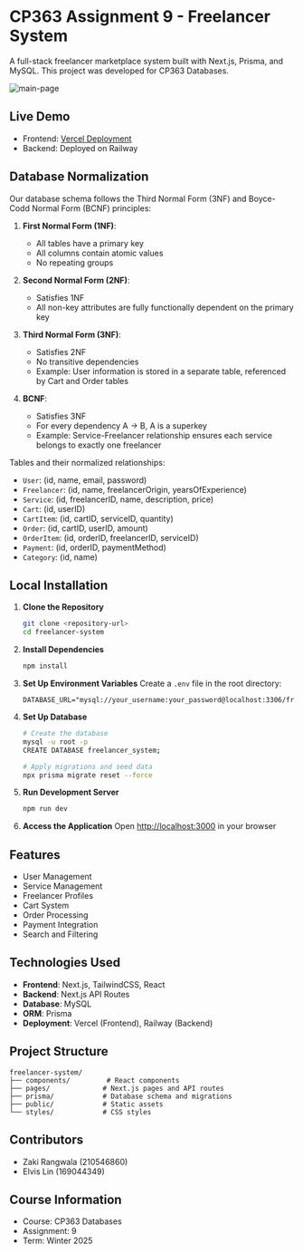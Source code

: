 # CP363 Assignment 9 - Freelancer System

A full-stack freelancer marketplace system built with Next.js, Prisma, and MySQL. This project was developed for CP363 Databases.


![main-page](https://github.com/user-attachments/assets/0a8f7c51-ec1e-4ce4-b23e-db461067e418)


## Live Demo

- Frontend: [Vercel Deployment](https://cp363-freelancer-system.vercel.app/)
- Backend: Deployed on Railway

## Database Normalization

Our database schema follows the Third Normal Form (3NF) and Boyce-Codd Normal Form (BCNF) principles:

1. **First Normal Form (1NF)**:

   - All tables have a primary key
   - All columns contain atomic values
   - No repeating groups

2. **Second Normal Form (2NF)**:

   - Satisfies 1NF
   - All non-key attributes are fully functionally dependent on the primary key

3. **Third Normal Form (3NF)**:

   - Satisfies 2NF
   - No transitive dependencies
   - Example: User information is stored in a separate table, referenced by Cart and Order tables

4. **BCNF**:
   - Satisfies 3NF
   - For every dependency A → B, A is a superkey
   - Example: Service-Freelancer relationship ensures each service belongs to exactly one freelancer

Tables and their normalized relationships:

- `User`: (id, name, email, password)
- `Freelancer`: (id, name, freelancerOrigin, yearsOfExperience)
- `Service`: (id, freelancerID, name, description, price)
- `Cart`: (id, userID)
- `CartItem`: (id, cartID, serviceID, quantity)
- `Order`: (id, cartID, userID, amount)
- `OrderItem`: (id, orderID, freelancerID, serviceID)
- `Payment`: (id, orderID, paymentMethod)
- `Category`: (id, name)

## Local Installation

1. **Clone the Repository**

   ```bash
   git clone <repository-url>
   cd freelancer-system
   ```

2. **Install Dependencies**

   ```bash
   npm install
   ```

3. **Set Up Environment Variables**
   Create a `.env` file in the root directory:

   ```env
   DATABASE_URL="mysql://your_username:your_password@localhost:3306/freelancer_system"
   ```

4. **Set Up Database**

   ```bash
   # Create the database
   mysql -u root -p
   CREATE DATABASE freelancer_system;

   # Apply migrations and seed data
   npx prisma migrate reset --force
   ```

5. **Run Development Server**

   ```bash
   npm run dev
   ```

6. **Access the Application**
   Open [http://localhost:3000](http://localhost:3000) in your browser

## Features

- User Management
- Service Management
- Freelancer Profiles
- Cart System
- Order Processing
- Payment Integration
- Search and Filtering

## Technologies Used

- **Frontend**: Next.js, TailwindCSS, React
- **Backend**: Next.js API Routes
- **Database**: MySQL
- **ORM**: Prisma
- **Deployment**: Vercel (Frontend), Railway (Backend)

## Project Structure

```
freelancer-system/
├── components/         # React components
├── pages/             # Next.js pages and API routes
├── prisma/            # Database schema and migrations
├── public/            # Static assets
└── styles/            # CSS styles
```

## Contributors

- Zaki Rangwala (210546860)
- Elvis Lin (169044349)

## Course Information

- Course: CP363 Databases
- Assignment: 9
- Term: Winter 2025
